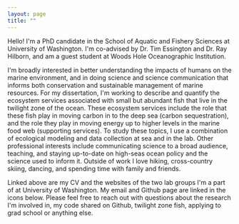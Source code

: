 ```yaml
---
layout: page
title: ""
---
```


Hello! I'm a PhD candidate in the School of Aquatic and Fishery Sciences at University of Washington. I'm co-advised by Dr. Tim Essington and Dr. Ray Hilborn, and am a guest student at Woods Hole Oceanographic Institution. 

I'm broadly interested in better understanding the impacts of humans on the marine environment, and in doing science and science communication that informs both conservation and sustainable management of marine resources. For my dissertation, I'm working to describe and quantify the ecosystem services associated with small but abundant fish that live in the twilight zone of the ocean. These ecosystem services include the role that these fish play in moving carbon in to the deep sea (carbon sequestration), and the role they play in moving energy up to higher levels in the marine food web (supporting services). To study these topics, I use a combination of ecological modeling and data collection at sea and in the lab. Other professional interests include communicating science to a broad audience, teaching, and staying up-to-date on high-seas ocean policy and the science used to inform it. Outside of work I love hiking, cross-country skiing, dancing, and spending time with family and friends. 

Linked above are my CV and the websites of the two lab groups I'm a part of at University of Washington. My email and Github page are linked in the icons below. Please feel free to reach out with questions about the research I'm involved in, my code shared on Github, twilight zone fish, applying to grad school or anything else. 
